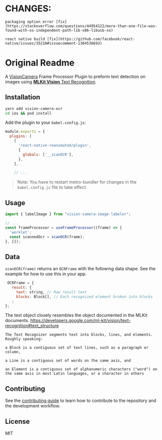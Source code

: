 

# CHANGES:
    packaging option error [fix](https://stackoverflow.com/questions/44954122/more-than-one-file-was-found-with-os-independent-path-lib-x86-libusb-so)
    
    react native build [fix](https://github.com/facebook/react-native/issues/35210#issuecomment-1304536693)
    


# Original Readme


A [VisionCamera](https://github.com/mrousavy/react-native-vision-camera) Frame Processor Plugin to preform text detection on images using [**MLKit Vision** Text Recognition](https://developers.google.com/ml-kit/vision/text-recognition).

## Installation

```sh
yarn add vision-camera-ocr
cd ios && pod install
```

Add the plugin to your `babel.config.js`:

```js
module.exports = {
  plugins: [
    [
      'react-native-reanimated/plugin',
      {
        globals: ['__scanOCR'],
      },
    ],

    // ...
```

> Note: You have to restart metro-bundler for changes in the `babel.config.js` file to take effect.

## Usage

```js
import { labelImage } from "vision-camera-image-labeler";

// ...
const frameProcessor = useFrameProcessor((frame) => {
  'worklet';
  const scannedOcr = scanOCR(frame);
}, []);
```

## Data

`scanOCR(frame)` returns an `OCRFrame` with the following data shape. See the example for how to use this in your app.

 ``` jsx
  OCRFrame = {
    result: {
      text: string, // Raw result text
      blocks: Block[], // Each recognized element broken into blocks
    ;
};
```

The text object closely resembles the object documented in the MLKit documents.
https://developers.google.com/ml-kit/vision/text-recognition#text_structure

```
The Text Recognizer segments text into blocks, lines, and elements. Roughly speaking:

a Block is a contiguous set of text lines, such as a paragraph or column,

a Line is a contiguous set of words on the same axis, and

an Element is a contiguous set of alphanumeric characters ("word") on the same axis in most Latin languages, or a character in others
```



## Contributing

See the [contributing guide](CONTRIBUTING.md) to learn how to contribute to the repository and the development workflow.

## License

MIT
